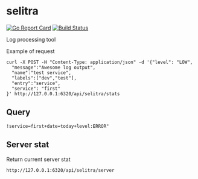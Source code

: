 # selitra
[![Go Report Card](https://goreportcard.com/badge/github.com/saromanov/selitra)](https://goreportcard.com/report/github.com/saromanov/selitra)
[![Build Status](https://travis-ci.org/saromanov/selitra.svg?branch=master)](https://travis-ci.org/saromanov/selitra)

Log processing tool

Example of request
```
curl -X POST -H "Content-Type: application/json" -d '{"level": "LOW", 
  "message":"Awesome log output",
  "name":"test service",
  "labels":["dev","test"],
  "entry":"service",
  "service": "first"
}' http://127.0.0.1:6320/api/selitra/stats
```

## Query
```
!service=first+date=today+level:ERROR"
```

## Server stat

Return current server stat
```
http://127.0.0.1:6320/api/selitra/server
```